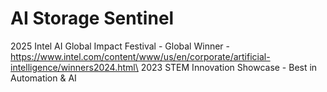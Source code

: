 # AI Storage Sentinel

2025 Intel AI Global Impact Festival - Global Winner - https://www.intel.com/content/www/us/en/corporate/artificial-intelligence/winners2024.html\
2023 STEM Innovation Showcase - Best in Automation & AI
